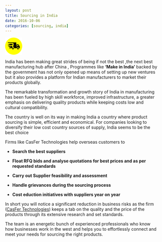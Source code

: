 ```yaml
---
layout: post
title: Sourcing in India
date: 2016-10-06
categories: [sourcing, india]
---
```




  <img src="/static/img/logo.png" class="img-rounded" align= "middle" alt="business card" width="56" height="56">


<br/>

India has been making great strides of being if not the best ,the next best manufacturing hub after China , Programmes like **‘Make in India’** backed by the government has not only opened up means of setting up new ventures but it  also provides a platform for Indian manufacturers to market their products globally.

The remarkable transformation and growth story of India in manufacturing has been fueled by high skill workforce, improved infrastructure, a greater emphasis on delivering quality products while keeping costs low and cultural compatibility.

The country is well on its way in making India a country where product sourcing is simple, efficient and economical. For companies looking to diversify their low cost country sources of supply, India seems to be the best choice

Firms like CasFer Technologies help overseas customers to

* **Search the best suppliers**

* **Float RFQ bids  and analyse quotations for best prices and as per requested standards**

* **Carry out Supplier feasibility and assessment**

* **Handle grievances during the sourcing process**

* **Cost eduction initiatives with suppliers year on year**

In short you will notice a significant reduction in business risks as the firm ([CasFer Technologies](http://casfertechnologies.com/)) keeps a tab on the quality and the price of the products through its extensive research and set standards.

The team is an energetic bunch of experienced professionals who know how businesses work in the west and helps you to effortlessly connect and meet your needs for sourcing the right products.

